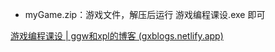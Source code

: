 + myGame.zip：游戏文件，解压后运行 游戏编程课设.exe 即可

[游戏编程课设 | ggw和xpl的博客 (gxblogs.netlify.app)](https://gxblogs.netlify.app/2023/05/31/游戏编程课设/)